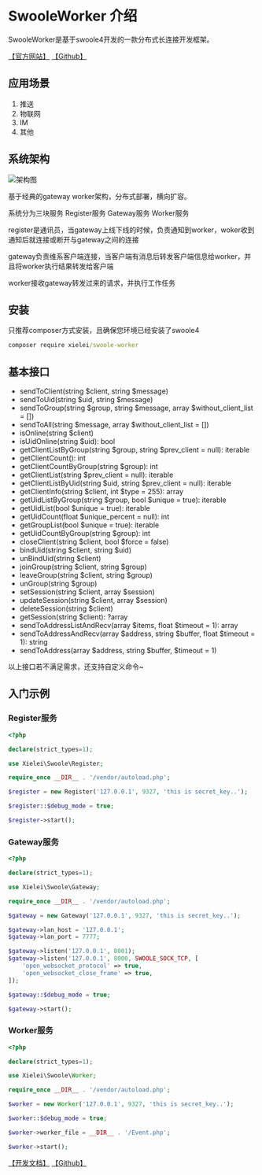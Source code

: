 # SwooleWorker 介绍

SwooleWorker是基于swoole4开发的一款分布式长连接开发框架。

[【官方网站】](http://www.github.com/xielei/swoole-worker) [【Github】](http://www.github.com/xielei/swoole-worker)

## 应用场景

1. 推送
2. 物联网
3. IM
4. 其他

## 系统架构

![架构图](https://www.ebcms.com/uploads/2021/04-27/6087c1f10c381.png)

基于经典的gateway worker架构，分布式部署，横向扩容。

系统分为三块服务 Register服务 Gateway服务 Worker服务

register是通讯员，当gateway上线下线的时候，负责通知到worker，woker收到通知后就连接或断开与gateway之间的连接

gateway负责维系客户端连接，当客户端有消息后转发客户端信息给worker，并且将worker执行结果转发给客户端

worker接收gateway转发过来的请求，并执行工作任务

## 安装

只推荐composer方式安装，且确保您环境已经安装了swoole4

``` cmd
composer require xielei/swoole-worker
```

## 基本接口

* sendToClient(string $client, string $message)
* sendToUid(string $uid, string $message)
* sendToGroup(string $group, string $message, array $without_client_list = [])
* sendToAll(string $message, array $without_client_list = [])
* isOnline(string $client)
* isUidOnline(string $uid): bool
* getClientListByGroup(string $group, string $prev_client = null): iterable
* getClientCount(): int
* getClientCountByGroup(string $group): int
* getClientList(string $prev_client = null): iterable
* getClientListByUid(string $uid, string $prev_client = null): iterable
* getClientInfo(string $client, int $type = 255): array
* getUidListByGroup(string $group, bool $unique = true): iterable
* getUidList(bool $unique = true): iterable
* getUidCount(float $unique_percent = null): int
* getGroupList(bool $unique = true): iterable
* getUidCountByGroup(string $group): int
* closeClient(string $client, bool $force = false)
* bindUid(string $client, string $uid)
* unBindUid(string $client)
* joinGroup(string $client, string $group)
* leaveGroup(string $client, string $group)
* unGroup(string $group)
* setSession(string $client, array $session)
* updateSession(string $client, array $session)
* deleteSession(string $client)
* getSession(string $client): ?array
* sendToAddressListAndRecv(array $items, float $timeout = 1): array
* sendToAddressAndRecv(array $address, string $buffer, float $timeout = 1): string
* sendToAddress(array $address, string $buffer, $timeout = 1)

以上接口若不满足需求，还支持自定义命令~

## 入门示例

### Register服务

``` php
<?php

declare(strict_types=1);

use Xielei\Swoole\Register;

require_once __DIR__ . '/vendor/autoload.php';

$register = new Register('127.0.0.1', 9327, 'this is secret_key..');

$register::$debug_mode = true;

$register->start();
```

### Gateway服务

```php
<?php

declare(strict_types=1);

use Xielei\Swoole\Gateway;

require_once __DIR__ . '/vendor/autoload.php';

$gateway = new Gateway('127.0.0.1', 9327, 'this is secret_key..');

$gateway->lan_host = '127.0.0.1';
$gateway->lan_port = 7777;

$gateway->listen('127.0.0.1', 8001);
$gateway->listen('127.0.0.1', 8000, SWOOLE_SOCK_TCP, [
    'open_websocket_protocol' => true,
    'open_websocket_close_frame' => true,
]);

$gateway::$debug_mode = true;

$gateway->start();
```

### Worker服务

```php
<?php

declare(strict_types=1);

use Xielei\Swoole\Worker;

require_once __DIR__ . '/vendor/autoload.php';

$worker = new Worker('127.0.0.1', 9327, 'this is secret_key..');

$worker::$debug_mode = true;

$worker->worker_file = __DIR__ . '/Event.php';

$worker->start();
```

[【开发文档】](https://www.ebcms.com/plugin/manual/home/manual?id=swooles-worker) [【Github】](http://www.github.com/xielei/swoole-worker)
